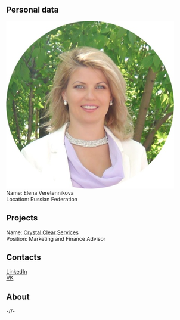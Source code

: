 ## Personal data
![ photo](photo/elena_veretennikova.jpg)  
Name: Elena Veretennikova  
Location: Russian Federation
## Projects 
Name: [Crystal Clear Services](../projects/crystal.md)  
Position: Marketing and Finance Advisor 
## Contacts
[LinkedIn](https://www.linkedin.com/in/elena-veretenikova-7390a9148/)  
[VK](https://vk.com/id323999702)  
## About
-//-
